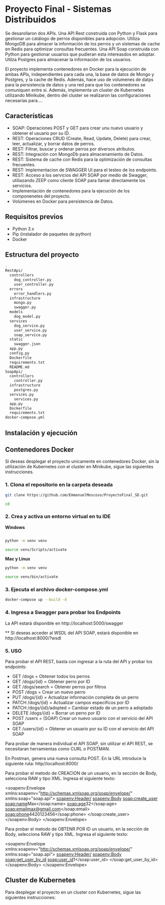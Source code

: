 # Proyecto Final - Sistemas Distribuidos

Se desarollaron dos APIs. 
Una API Rest construida con Python y Flask para gestionar un catálogo de perros disponibles para adopción. Utiliza MongoDB para almacer la información de los perros y un sistemas de cache en Redis para optimizar consultas frecuentes.
Una API Soap construida con Python para gestionar usuarios que pudieran esta intereasdos en adoptar. Utilza Postgres para almacenar la información de los usuarios.

El proyecto implementa contenedores en Docker para la ejecución de ambas APIs, independientes para cada una, la base de datos de Mongo y Postgres, y la cache de Redis. Además, hace uso de volumenes de datps para la persistencia de datos y una red para que los contenedores se comuniquen entre si.
Además, implementa un cluster de Kubernetes utilizando Minikube, dentro del cluster se realizaron las configuraciones necesarias para....

## Características
- SOAP: Operaciones POST y GET para crear unu nuevo usuario y obtener el usuario por su ID.
- REST: Operaciones CRUD (Create, Read, Update, Delete) para crear, leer, actualizar, y borrar datos de perros.
- REST: Filtrar, buscar y ordenar perros por diversos atributos.
- REST: Integración con MongoDb para almacenamiento de Datos.
- REST: Sistema de cache con Redis para la optimización de consultas frecuentes.
- REST: Implementacion de SWAGGER UI para el testeo de los endpoints.
- REST: Acceso a los servicios del API SOAP por medio de Swagger, utiliazando ZEEP como cliente SOAP para llamar directamente los servicios.
- Implementación de contenedores para la ejecución de los componenetes del proyecto.
- Volúmenes en Docker para persistencia de Datos.


## Requisitos previos
- Python 3.x
- Pip (instalador de paquetes de python)
- Docker

## Estructura del proyecto

```bash
.
RestApi/
  controllers
    dog_controller.py
    user_controller.py
  errors
    error_handlers.py
  infrastructure
    mongo.py
    swagger.py
  models
    dog_model.py
  services
    dog_service.py
    user_service.py
    soap_service.py
  static
    swagger.json
  app.py
  config.py
  Dockerfile
  requirements.txt
  README.md
SoapApi/
  controllers
    controller.py
  infrastructure
    postgres.py
  services.py
    services.py
  app.py
  Dockerfile
  requirements.txt
docker-compose.yml
```

## Instalación y ejecución

## Contenedores Docker

Si deseas desplegar el proyecto unicamente en contenedores Docker, sin la utilización de Kubernetes con el cluster en Minikube, sigue las siguientes instrucciones.

### 1. Clona el repositorio en la carpeta deseada

```bash
git clone https://github.com/EmmanuelMoscoso/ProyectoFinal_SD.git

cd

```
### 2. Crea y activa un entorno virtual en tu IDE

**Windows**

```bash

python -m venv venv

source venv/Scripts/activate

```

**Mac y Linux**

```bash
python -m venv venv

source venv/bin/activate
````

### 3. Ejecuta el archivo docker-compose.yml

```bash
docker-compose up --build -d
````

### 4. Ingresa a Swagger para probar los Endpoints

La API estará disponible en http://localhost:5000/swagger

** SI deseas acceder al WSDL del API SOAP, estará disponible en http://localhost:8000/?wsdl

### 5. USO

Para probar el API REST, basta con ingresar a la ruta del API y probar los endpoints:

- GET /dogs = Obtener todos los perros
- GET /dogs/{id} = Obtener perro por ID
- GET /dogs/search = Obtener perros por filtros
- POST /dogs = Crear un nuevo perro
- PUT /dogs/{id} = Actualizar información completa de un perro
- PATCH  /dogs/{id} = Actualizar campos específicos por ID
- PATCH /dogs/{id}/adopted = Cambiar estado de un perro a adoptado
- DELETE /dogs/{id} = Borrar un perro por ID
- POST /users = (SOAP) Crear un nuevo usuario con el servicio del API SOAP
- GET /users/{id} = Obtener un usuario por su ID con el servicio del API SOAP

Para probar de manera individual el API SOAP, sin utilizar el API REST, se necesitaran herramientas como CURL o POSTMAN.

En Postman, genera una nueva consulta POST.
En la URL introduce la siguiente ruta: http//localhost:8000/

Para probar el metodo de CREACION de un usuario, en la sección de Body, selecciona RAW y tipo XML.
Ingresa el siguiente texto:

<soapenv:Envelope xmlns:soapenv="http://schemas.xmlsoap.org/soap/envelope/" xmlns:soap="soap.api">
<soapenv:Header/>
<soapenv:Body>
    <soap:create_user>
        <soap:name>Max</soap:name>
        <soap:age>32</soap:age>
        <soap:email>max@gmail.com</soap:email>
        <soap:phone>4420123456</soap:phone>
    </soap:create_user>
</soapenv:Body>
</soapenv:Envelope>

Para probar el metodo de OBTENR POR ID un usuario, en la sección de Body, selecciona RAW y tipo XML.
Ingresa el siguiente texto:

<soapenv:Envelope xmlns:soapenv="http://schemas.xmlsoap.org/soap/envelope/" xmlns:soap="soap.api">
<soapenv:Header/>
<soapenv:Body>
    <soap:get_user_by_id>
        <soap:user_id>1</soap:user_id>
    </soap:get_user_by_id>
</soapenv:Body>
</soapenv:Envelope>

## Cluster de Kubernetes

Para desplegar el proyecto en un cluster con Kubernetes, sigue las siguientes instrucciones:





